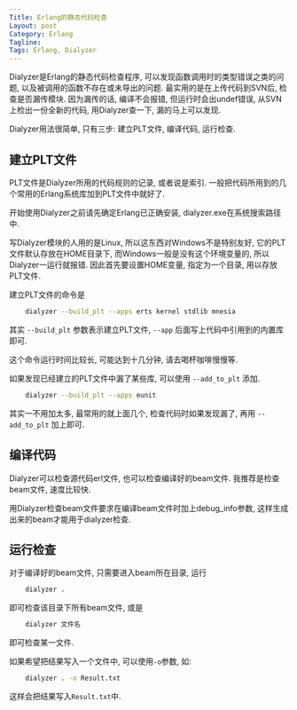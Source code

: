 ```yaml
---
Title: Erlang的静态代码检查
Layout: post
Category: Erlang
Tagline: 
Tags: Erlang, Dialyzer
---
```


Dialyzer是Erlang的静态代码检查程序, 可以发现函数调用时的类型错误之类的问题,
以及被调用的函数不存在或未导出的问题. 最实用的是在上传代码到SVN后,
检查是否漏传模块. 因为漏传的话, 编译不会报错, 但运行时会出undef错误,
从SVN上检出一份全新的代码, 用Dialyzer查一下, 漏的马上可以发现.

Dialyzer用法很简单, 只有三步: 建立PLT文件, 编译代码, 运行检查.

## 建立PLT文件

PLT文件是Dialyzer所用的代码规则的记录, 或者说是索引.
一般把代码所用到的几个常用的Erlang系统库加到PLT文件中就好了.

开始使用Dialyzer之前请先确定Erlang已正确安装, dialyzer.exe在系统搜索路径中.

写Dialyzer模块的人用的是Linux, 所以这东西对Windows不是特别友好,
它的PLT文件默认存放在HOME目录下, 而Windows一般是没有这个环境变量的,
所以Dialyzer一运行就报错. 因此首先要设置HOME变量, 指定为一个目录,
用以存放PLT文件.

建立PLT文件的命令是

```sh
    dialyzer --build_plt --apps erts kernel stdlib mnesia
```

其实 `--build_plt` 参数表示建立PLT文件,
`--app` 后面写上代码中引用到的内置库即可.

这个命令运行时间比较长, 可能达到十几分钟, 请去喝杯咖啡慢慢等.

如果发现已经建立的PLT文件中漏了某些库, 可以使用 `--add_to_plt` 添加.

```sh
    dialyzer --build_plt --apps eunit
```

其实一不用加太多, 最常用的就上面几个, 检查代码时如果发现漏了, 再用
`--add_to_plt` 加上即可.

## 编译代码

Dialyzer可以检查源代码erl文件, 也可以检查编译好的beam文件.
我推荐是检查beam文件, 速度比较快.

用Dialyzer检查beam文件要求在编译beam文件时加上debug_info参数,
这样生成出来的beam才能用于dialyzer检查.

## 运行检查

对于编译好的beam文件, 只需要进入beam所在目录, 运行

```sh
    dialyzer .
```

即可检查该目录下所有beam文件, 或是

```sh
    dialyzer 文件名
```

即可检查某一文件.

如果希望把结果写入一个文件中, 可以使用`-o`参数, 如:

```sh
    dialyzer . -o Result.txt
```

这样会把结果写入`Result.txt`中.




